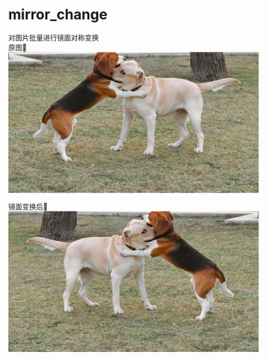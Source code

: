 # mirror_change
对图片批量进行镜面对称变换  
原图:frog:
![image](https://github.com/cassie1728/mirror_change/blob/main/dog.jpg)  

  
镜面变换后:bear:
![image](https://github.com/cassie1728/mirror_change/blob/main/mirror_dog.jpg)  
